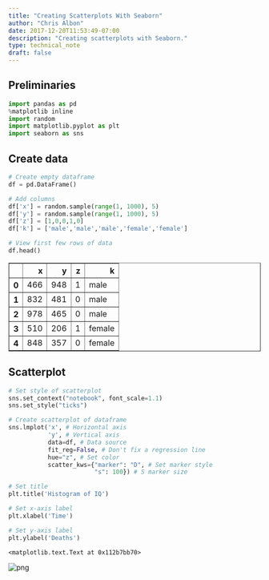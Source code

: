 ```yaml
---
title: "Creating Scatterplots With Seaborn"
author: "Chris Albon"
date: 2017-12-20T11:53:49-07:00
description: "Creating scatterplots with Seaborn."
type: technical_note
draft: false
---
```

## Preliminaries


```python
import pandas as pd
%matplotlib inline
import random
import matplotlib.pyplot as plt
import seaborn as sns
```

## Create data


```python
# Create empty dataframe
df = pd.DataFrame()

# Add columns
df['x'] = random.sample(range(1, 1000), 5)
df['y'] = random.sample(range(1, 1000), 5)
df['z'] = [1,0,0,1,0]
df['k'] = ['male','male','male','female','female']
```


```python
# View first few rows of data
df.head()
```




<div>
<style>
    .dataframe thead tr:only-child th {
        text-align: right;
    }

    .dataframe thead th {
        text-align: left;
    }

    .dataframe tbody tr th {
        vertical-align: top;
    }
</style>
<table border="1" class="dataframe">
  <thead>
    <tr style="text-align: right;">
      <th></th>
      <th>x</th>
      <th>y</th>
      <th>z</th>
      <th>k</th>
    </tr>
  </thead>
  <tbody>
    <tr>
      <th>0</th>
      <td>466</td>
      <td>948</td>
      <td>1</td>
      <td>male</td>
    </tr>
    <tr>
      <th>1</th>
      <td>832</td>
      <td>481</td>
      <td>0</td>
      <td>male</td>
    </tr>
    <tr>
      <th>2</th>
      <td>978</td>
      <td>465</td>
      <td>0</td>
      <td>male</td>
    </tr>
    <tr>
      <th>3</th>
      <td>510</td>
      <td>206</td>
      <td>1</td>
      <td>female</td>
    </tr>
    <tr>
      <th>4</th>
      <td>848</td>
      <td>357</td>
      <td>0</td>
      <td>female</td>
    </tr>
  </tbody>
</table>
</div>



## Scatterplot


```python
# Set style of scatterplot
sns.set_context("notebook", font_scale=1.1)
sns.set_style("ticks")

# Create scatterplot of dataframe
sns.lmplot('x', # Horizontal axis
           'y', # Vertical axis
           data=df, # Data source
           fit_reg=False, # Don't fix a regression line
           hue="z", # Set color
           scatter_kws={"marker": "D", # Set marker style
                        "s": 100}) # S marker size

# Set title
plt.title('Histogram of IQ')

# Set x-axis label
plt.xlabel('Time')

# Set y-axis label
plt.ylabel('Deaths')
```




    <matplotlib.text.Text at 0x112b7bb70>




![png](seaborn_scatterplot_7_1.png)

